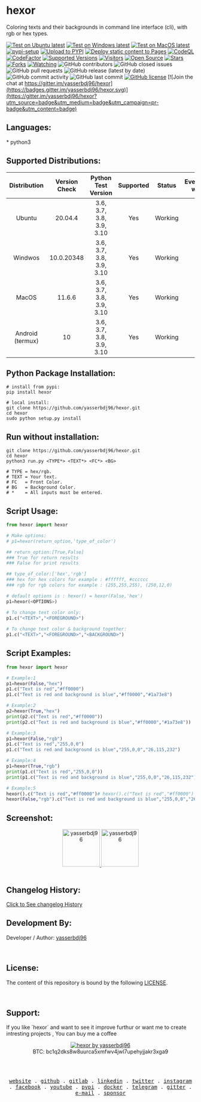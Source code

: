 <h1>hexor</h1>

<p>Coloring texts and their backgrounds in command line interface (cli), with rgb or hex types.</p>

[![Test on Ubuntu latest](https://github.com/yasserbdj96/hexor/actions/workflows/python-app-on-linux.yml/badge.svg)](https://github.com/yasserbdj96/hexor/actions/workflows/python-app-on-linux.yml)
[![Test on Windows latest](https://github.com/yasserbdj96/hexor/actions/workflows/python-app-on-win.yml/badge.svg)](https://github.com/yasserbdj96/hexor/actions/workflows/python-app-on-win.yml)
[![Test on MacOS latest](https://github.com/yasserbdj96/hexor/actions/workflows/python-app-on-mac.yml/badge.svg)](https://github.com/yasserbdj96/hexor/actions/workflows/python-app-on-mac.yml)
[![pypi-setup](https://github.com/yasserbdj96/hexor/actions/workflows/pypi-setup.yml/badge.svg)](https://github.com/yasserbdj96/hexor/actions/workflows/pypi-setup.yml)
[![Upload to PYPI](https://github.com/yasserbdj96/hexor/actions/workflows/pipup.yml/badge.svg)](https://github.com/yasserbdj96/hexor/actions/workflows/pipup.yml)
[![Deploy static content to Pages](https://github.com/yasserbdj96/hexor/actions/workflows/pages.yml/badge.svg)](https://github.com/yasserbdj96/hexor/actions/workflows/pages.yml)
[![CodeQL](https://github.com/yasserbdj96/hexor/actions/workflows/codeql-analysis.yml/badge.svg)](https://github.com/yasserbdj96/hexor/actions/workflows/codeql-analysis.yml)
[![CodeFactor](https://www.codefactor.io/repository/github/yasserbdj96/hexor/badge)](https://www.codefactor.io/repository/github/yasserbdj96/hexor)
[![Supported Versions](https://img.shields.io/pypi/pyversions/hexor.svg)](https://pypi.org/project/hexor) 
[![Visitors](https://visitor-badge.laobi.icu/badge?page_id=yasserbdj96.hexor&format=true)](https://github.com/yasserbdj96/hexor)
[![Open Source](https://img.shields.io/badge/Open%20Source-%E2%99%A5-red)](https://github.com/yasserbdj96/hexor)
[![Stars](https://img.shields.io/github/stars/yasserbdj96/hexor?color=red)](https://github.com/yasserbdj96/hexor)
[![Forks](https://img.shields.io/github/forks/yasserbdj96/hexor?color=red)](https://github.com/yasserbdj96/hexor)
[![Watching](https://img.shields.io/github/watchers/yasserbdj96/hexor?label=Watchers&color=red&style=flat-square)](https://github.com/yasserbdj96/hexor)
![GitHub contributors](https://img.shields.io/github/contributors/yasserbdj96/hexor)
![GitHub closed issues](https://img.shields.io/github/issues-closed/yasserbdj96/hexor)
![GitHub pull requests](https://img.shields.io/github/issues-pr-raw/yasserbdj96/hexor)
![GitHub release (latest by date)](https://img.shields.io/github/v/release/yasserbdj96/hexor)
![GitHub commit activity](https://img.shields.io/github/commit-activity/m/yasserbdj96/hexor)
![GitHub last commit](https://img.shields.io/github/last-commit/yasserbdj96/hexor)
[![GitHub license](https://img.shields.io/github/license/yasserbdj96/hexor)](https://github.com/yasserbdj96/hexor)
[![Join the chat at https://gitter.im/yasserbdj96/hexor](https://badges.gitter.im/yasserbdj96/hexor.svg)](https://gitter.im/yasserbdj96/hexor?utm_source=badge&utm_medium=badge&utm_campaign=pr-badge&utm_content=badge)

<h2>Languages:</h2>
* python3

<h2>Supported Distributions:</h2>

| Distribution     | Version Check | Python Test Version       | Supported | Status    | Everything works |
| :--------------: | :-----------: | :-----------------------: | :-------: | :-------: | :--------------: |
| Ubuntu           | 20.04.4       | 3.6, 3.7, 3.8, 3.9, 3.10  | Yes       | Working   | Yes              |
| Windwos          | 10.0.20348    | 3.6, 3.7, 3.8, 3.9, 3.10  | Yes       | Working   | Yes              |
| MacOS            | 11.6.6        | 3.6, 3.7, 3.8, 3.9, 3.10  | Yes       | Working   | Yes              |
| Android (termux) | 10            | 3.6, 3.7, 3.8, 3.9, 3.10  | Yes       | Working   | Yes              |

<h2>Python Package Installation:</h2>

```
# install from pypi:
pip install hexor

# local install:
git clone https://github.com/yasserbdj96/hexor.git
cd hexor
sudo python setup.py install
```

<h2>Run without installation:</h2>

```
git clone https://github.com/yasserbdj96/hexor.git
cd hexor
python3 run.py <TYPE*> <TEXT*> <FC*> <BG>

# TYPE = hex/rgb.
# TEXT = Your text.
# FC   = Front Color.
# BG   = Background Color.
# *    = All inputs must be entered.
```

<h2>Script Usage:</h2>

```python
from hexor import hexor

# Make options:
# p1=hexor(return_option,'type_of_color')

## return_option:[True,False]
### True for return results
### False for print results

## type_of_color:['hex','rgb']
### hex for hex colors for example : #ffffff, #cccccc
### rgb for rgb colors for example : (255,255,255), (250,12,0)

# default options is : hexor() = hexor(False,'hex')
p1=hexor(<OPTIONS>)

# To change text color only:
p1.c("<TEXT>","<FOREGROUND>")
	
# To change text color & background together:
p1.c("<TEXT>","<FOREGROUND>","<BACKGROUND>")
```

<h2>Script Examples:</h2>

```python
from hexor import hexor

# Example:1
p1=hexor(False,"hex")
p1.c("Text is red","#ff0000")
p1.c("Text is red and background is blue","#ff0000","#1a73e8")

# Example:2
p2=hexor(True,"hex")
print(p2.c("Text is red","#ff0000"))
print(p2.c("Text is red and background is blue","#ff0000","#1a73e8"))

# Example:3
p1=hexor(False,"rgb")
p1.c("Text is red","255,0,0")
p1.c("Text is red and background is blue","255,0,0","26,115,232")

# Example:4
p1=hexor(True,"rgb")
print(p1.c("Text is red","255,0,0"))
print(p1.c("Text is red and background is blue","255,0,0","26,115,232"))

# Example:5
hexor().c("Text is red","#ff0000")# hexor().c("Text is red","#ff0000")
hexor(False,"rgb").c("Text is red and background is blue","255,0,0","26,115,232")
```

<h2>Screenshot:</h2>

<div align="center">
    <a href="https://raw.githubusercontent.com/yasserbdj96/hexor/main/screenshot/screenshot.png">
        <img alt="yasserbdj96" height="100" src="https://raw.githubusercontent.com/yasserbdj96/hexor/main/screenshot/screenshot.png">
    </a>
    <a href="https://raw.githubusercontent.com/yasserbdj96/hexor/main/screenshot/screenshot_1.png">
        <img alt="yasserbdj96" height="100" src="https://raw.githubusercontent.com/yasserbdj96/hexor/main/screenshot/screenshot_1.png">
    </a>
</div>

<br>
<h2>Changelog History:</h2>
<a href="https://raw.githubusercontent.com/yasserbdj96/hexor/main/CHANGELOG">Click to See changelog History</a>

<br>
<h2>Development By:</h2>

Developer / Author: [yasserbdj96](https://github.com/yasserbdj96)

<br>
<h2>License:</h2>
<p>The content of this repository is bound by the following <a href="https://raw.githubusercontent.com/yasserbdj96/hexor/main/LICENSE">LICENSE</a>.</p>

<br>
<h2>Support:</h2>
<p>If you like `hexor` and want to see it improve furthur or want me to create intresting projects , You can buy me a coffee </p>
<div align="center">
    <a href="https://ko-fi.com/yasserbdj96">
        <img src="https://ko-fi.com/img/githubbutton_sm.svg" alt="hexor by yasserbdj96">
    </a><br>
    BTC: bc1q2dks8w8uurca5xmfwv4jwl7upehyjjakr3xga9<br>
</div>

<br><br>

<p align="center">
  <samp>
    <a href="https://yasserbdj96.github.io/">website</a> .
    <a href="https://github.com/yasserbdj96">github</a> .
    <a href="https://gitlab.com/yasserbdj96">gitlab</a> .
    <a href="https://www.linkedin.com/in/yasserbdj96">linkedin</a> .
    <a href="https://twitter.com/yasserbdj96">twitter</a> .
    <a href="https://instagram.com/yasserbdj96">instagram</a> .
    <a href="https://www.facebook.com/yasserbdj96">facebook</a> .
    <a href="https://www.youtube.com/@yasserbdj96">youtube</a> .
    <a href="https://pypi.org/user/yasserbdj96">pypi</a> .
    <a href="https://hub.docker.com/u/yasserbdj96">docker</a> .
    <a href="https://t.me/yasserbdj96">telegram</a> .
    <a href="https://gitter.im/yasserbdj96/yasserbdj96">gitter</a> .
    <a href="mailto:yasser.bdj96@gmail.com">e-mail</a> .
    <a href="https://ko-fi.com/yasserbdj96">sponsor</a>
  </samp>
</p>